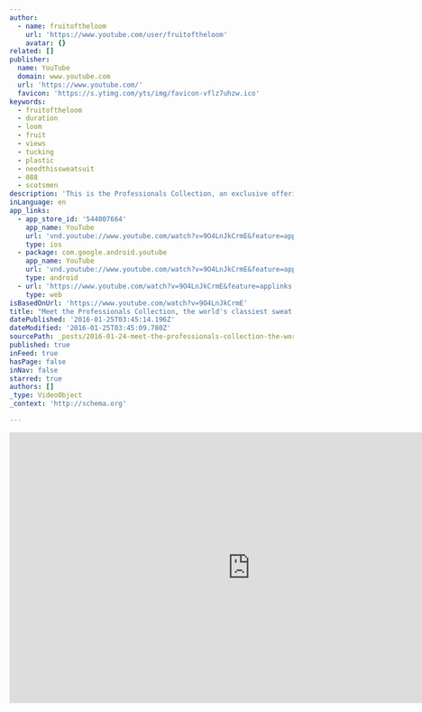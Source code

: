 ```yaml
---
author:
  - name: fruitoftheloom
    url: 'https://www.youtube.com/user/fruitoftheloom'
    avatar: {}
related: []
publisher:
  name: YouTube
  domain: www.youtube.com
  url: 'https://www.youtube.com/'
  favicon: 'https://s.ytimg.com/yts/img/favicon-vflz7uhzw.ico'
keywords:
  - fruitoftheloom
  - duration
  - loom
  - fruit
  - views
  - tucking
  - plastic
  - needthissweatsuit
  - 088
  - scotsmen
description: 'This is the Professionals Collection, an exclusive offering of sweat suits that perfectly blends style and comfort to create the look of effortless success.#NeedThisSweatSuit'
inLanguage: en
app_links:
  - app_store_id: '544007664'
    app_name: YouTube
    url: 'vnd.youtube://www.youtube.com/watch?v=9O4LnJkCrmE&feature=applinks'
    type: ios
  - package: com.google.android.youtube
    app_name: YouTube
    url: 'vnd.youtube://www.youtube.com/watch?v=9O4LnJkCrmE&feature=applinks'
    type: android
  - url: 'https://www.youtube.com/watch?v=9O4LnJkCrmE&feature=applinks'
    type: web
isBasedOnUrl: 'https://www.youtube.com/watch?v=9O4LnJkCrmE'
title: "Meet the Professionals Collection, the world's classiest sweat suits"
datePublished: '2016-01-25T03:45:14.196Z'
dateModified: '2016-01-25T03:45:09.780Z'
sourcePath: _posts/2016-01-24-meet-the-professionals-collection-the-worlds-classiest-swe.md
published: true
inFeed: true
hasPage: false
inNav: false
starred: true
authors: []
_type: VideoObject
_context: 'http://schema.org'

---
```

<iframe src="https://cdn.embedly.com/widgets/media.html?src=https%3A%2F%2Fwww.youtube.com%2Fembed%2F9O4LnJkCrmE%3Ffeature%3Doembed&amp;url=https%3A%2F%2Fwww.youtube.com%2Fwatch%3Fv%3D9O4LnJkCrmE&amp;image=https%3A%2F%2Fi.ytimg.com%2Fvi%2F9O4LnJkCrmE%2Fhqdefault.jpg&amp;key=b7d04c9b404c499eba89ee7072e1c4f7&amp;type=text%2Fhtml&amp;schema=youtube" width="854" height="480" scrolling="no" frameborder="0" allowfullscreen="allowfullscreen" style=""></iframe>